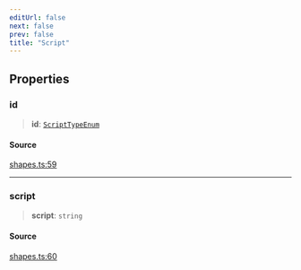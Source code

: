 ```yaml
---
editUrl: false
next: false
prev: false
title: "Script"
---
```


## Properties

### id

> **id**: [`ScriptTypeEnum`](/api-core/type-aliases/scripttypeenum/)

#### Source

[shapes.ts:59](https://github.com/dgmjs/dgmjs/blob/main/packages/core/src/shapes.ts#L59)

***

### script

> **script**: `string`

#### Source

[shapes.ts:60](https://github.com/dgmjs/dgmjs/blob/main/packages/core/src/shapes.ts#L60)
